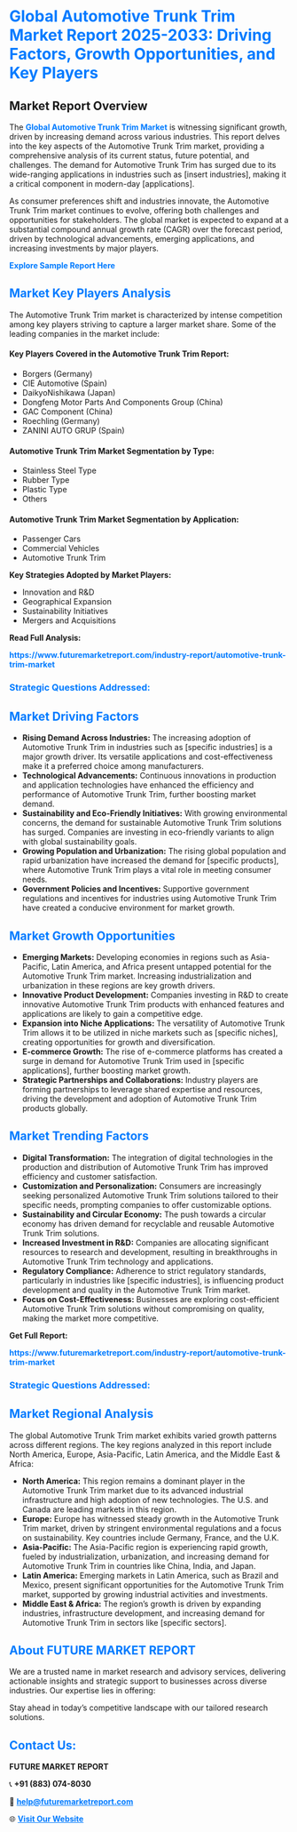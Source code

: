 <h1 style="color: #007BFF;">Global Automotive Trunk Trim Market Report 2025-2033: Driving Factors, Growth Opportunities, and Key Players</h1>

<section id="overview">
<h2>Market Report Overview</h2>
<p>The <a href="https://www.futuremarketreport.com/industry-report/automotive-trunk-trim-market" style="color: #007BFF; text-decoration: none;"><strong>Global Automotive Trunk Trim Market</strong></a> is witnessing significant growth, driven by increasing demand across various industries. This report delves into the key aspects of the Automotive Trunk Trim market, providing a comprehensive analysis of its current status, future potential, and challenges. The demand for Automotive Trunk Trim has surged due to its wide-ranging applications in industries such as [insert industries], making it a critical component in modern-day [applications].</p>
<p>As consumer preferences shift and industries innovate, the Automotive Trunk Trim market continues to evolve, offering both challenges and opportunities for stakeholders. The global market is expected to expand at a substantial compound annual growth rate (CAGR) over the forecast period, driven by technological advancements, emerging applications, and increasing investments by major players.</p>
</section>

<section id="overview">
<p><a href="https://www.futuremarketreport.com/request-sample/reportId=111890" style="color: #007BFF; text-decoration: none;"><strong>Explore Sample Report Here</strong></a></p>
</section>

<section id="key-players">
<h2 style="color: #007BFF;">Market Key Players Analysis</h2>
<p>The Automotive Trunk Trim market is characterized by intense competition among key players striving to capture a larger market share. Some of the leading companies in the market include:</p>
<h4>Key Players Covered in the Automotive Trunk Trim Report:</h4>
<ul><li>Borgers (Germany)</li><li>CIE Automotive (Spain)</li><li>DaikyoNishikawa (Japan)</li><li>Dongfeng Motor Parts And Components Group (China)</li><li>GAC Component (China)</li><li>Roechling (Germany)</li><li>ZANINI AUTO GRUP (Spain)</li></ul>
<h4>Automotive Trunk Trim Market Segmentation by Type:</h4>
<ul><li>Stainless Steel Type</li><li>Rubber Type</li><li>Plastic Type</li><li>Others</li></ul>

<h4>Automotive Trunk Trim Market Segmentation by Application:</h4>
<ul><li>Passenger Cars</li><li>Commercial Vehicles</li><li>Automotive Trunk Trim</li></ul>
<p><strong>Key Strategies Adopted by Market Players:</strong></p>
<ul>
<li>Innovation and R&D</li>
<li>Geographical Expansion</li>
<li>Sustainability Initiatives</li>
<li>Mergers and Acquisitions</li>
</ul>
</section>

<section>
<p><strong>Read Full Analysis: </strong></p><a href="https://www.futuremarketreport.com/industry-report/automotive-trunk-trim-market" style="color: #007BFF; text-decoration: none;"><strong>https://www.futuremarketreport.com/industry-report/automotive-trunk-trim-market</strong></a>
<h3 style="color: #007BFF;">Strategic Questions Addressed:</h3>
</section>

<section id="driving-factors">
<h2 style="color: #007BFF;">Market Driving Factors</h2>
<ul>
<li><strong>Rising Demand Across Industries:</strong> The increasing adoption of Automotive Trunk Trim in industries such as [specific industries] is a major growth driver. Its versatile applications and cost-effectiveness make it a preferred choice among manufacturers.</li>
<li><strong>Technological Advancements:</strong> Continuous innovations in production and application technologies have enhanced the efficiency and performance of Automotive Trunk Trim, further boosting market demand.</li>
<li><strong>Sustainability and Eco-Friendly Initiatives:</strong> With growing environmental concerns, the demand for sustainable Automotive Trunk Trim solutions has surged. Companies are investing in eco-friendly variants to align with global sustainability goals.</li>
<li><strong>Growing Population and Urbanization:</strong> The rising global population and rapid urbanization have increased the demand for [specific products], where Automotive Trunk Trim plays a vital role in meeting consumer needs.</li>
<li><strong>Government Policies and Incentives:</strong> Supportive government regulations and incentives for industries using Automotive Trunk Trim have created a conducive environment for market growth.</li>
</ul>
</section>

<section id="growth-opportunities">
<h2 style="color: #007BFF;">Market Growth Opportunities</h2>
<ul>
<li><strong>Emerging Markets:</strong> Developing economies in regions such as Asia-Pacific, Latin America, and Africa present untapped potential for the Automotive Trunk Trim market. Increasing industrialization and urbanization in these regions are key growth drivers.</li>
<li><strong>Innovative Product Development:</strong> Companies investing in R&D to create innovative Automotive Trunk Trim products with enhanced features and applications are likely to gain a competitive edge.</li>
<li><strong>Expansion into Niche Applications:</strong> The versatility of Automotive Trunk Trim allows it to be utilized in niche markets such as [specific niches], creating opportunities for growth and diversification.</li>
<li><strong>E-commerce Growth:</strong> The rise of e-commerce platforms has created a surge in demand for Automotive Trunk Trim used in [specific applications], further boosting market growth.</li>
<li><strong>Strategic Partnerships and Collaborations:</strong> Industry players are forming partnerships to leverage shared expertise and resources, driving the development and adoption of Automotive Trunk Trim products globally.</li>
</ul>
</section>

<section id="trending-factors">
<h2 style="color: #007BFF;">Market Trending Factors</h2>
<ul>
<li><strong>Digital Transformation:</strong> The integration of digital technologies in the production and distribution of Automotive Trunk Trim has improved efficiency and customer satisfaction.</li>
<li><strong>Customization and Personalization:</strong> Consumers are increasingly seeking personalized Automotive Trunk Trim solutions tailored to their specific needs, prompting companies to offer customizable options.</li>
<li><strong>Sustainability and Circular Economy:</strong> The push towards a circular economy has driven demand for recyclable and reusable Automotive Trunk Trim solutions.</li>
<li><strong>Increased Investment in R&D:</strong> Companies are allocating significant resources to research and development, resulting in breakthroughs in Automotive Trunk Trim technology and applications.</li>
<li><strong>Regulatory Compliance:</strong> Adherence to strict regulatory standards, particularly in industries like [specific industries], is influencing product development and quality in the Automotive Trunk Trim market.</li>
<li><strong>Focus on Cost-Effectiveness:</strong> Businesses are exploring cost-efficient Automotive Trunk Trim solutions without compromising on quality, making the market more competitive.</li>
</ul>
</section>

<section>
<p><strong>Get Full Report: </strong></p><a href="https://www.futuremarketreport.com/industry-report/automotive-trunk-trim-market" style="color: #007BFF; text-decoration: none;"><strong>https://www.futuremarketreport.com/industry-report/automotive-trunk-trim-market</strong></a>
<h3 style="color: #007BFF;">Strategic Questions Addressed:</h3>
</section>


<section id="regional-analysis">
<h2 style="color: #007BFF;">Market Regional Analysis</h2>
<p>The global Automotive Trunk Trim market exhibits varied growth patterns across different regions. The key regions analyzed in this report include North America, Europe, Asia-Pacific, Latin America, and the Middle East & Africa:</p>
<ul>
<li><strong>North America:</strong> This region remains a dominant player in the Automotive Trunk Trim market due to its advanced industrial infrastructure and high adoption of new technologies. The U.S. and Canada are leading markets in this region.</li>
<li><strong>Europe:</strong> Europe has witnessed steady growth in the Automotive Trunk Trim market, driven by stringent environmental regulations and a focus on sustainability. Key countries include Germany, France, and the U.K.</li>
<li><strong>Asia-Pacific:</strong> The Asia-Pacific region is experiencing rapid growth, fueled by industrialization, urbanization, and increasing demand for Automotive Trunk Trim in countries like China, India, and Japan.</li>
<li><strong>Latin America:</strong> Emerging markets in Latin America, such as Brazil and Mexico, present significant opportunities for the Automotive Trunk Trim market, supported by growing industrial activities and investments.</li>
<li><strong>Middle East & Africa:</strong> The region’s growth is driven by expanding industries, infrastructure development, and increasing demand for Automotive Trunk Trim in sectors like [specific sectors].</li>
</ul>
</section>

<footer>
<h2 style="color: #007BFF;">About FUTURE MARKET REPORT</h2>
<p>We are a trusted name in market research and advisory services, delivering actionable insights and strategic support to businesses across diverse industries. Our expertise lies in offering:</p>

<p>Stay ahead in today’s competitive landscape with our tailored research solutions.</p>

<h2 style="color: #007BFF;">Contact Us:</h2>
<p><strong>FUTURE MARKET REPORT</strong></p>
<p>📞 <strong>+91 (883) 074-8030</strong></p>
<p>📧 <strong><a href="mailto:help@futuremarketreport.com" style="color: #007BFF;">help@futuremarketreport.com</a></strong></p>
<p>🌐 <strong><a href="https://www.futuremarketreport.com/" style="color: #007BFF;">Visit Our Website</a></strong></p>
</footer>